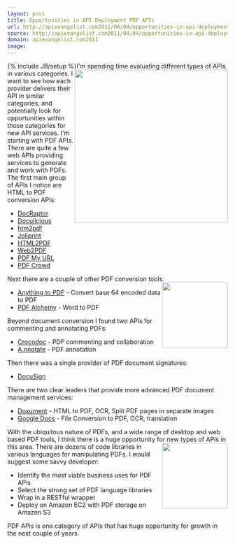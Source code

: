 ```yaml
---
layout: post
title: Opportunities in API Deployment PDF APIs
url: http://apievangelist.com2011/04/04/opportunities-in-api-deployment-pdf-apis/
source: http://apievangelist.com2011/04/04/opportunities-in-api-deployment-pdf-apis/
domain: apievangelist.com2011
image: 
---
```

{% include JB/setup %}<img src="http://kinlane-productions.s3.amazonaws.com/Tag-Cloud-API-PDF.png"  width="350" align="right" />I'm spending time evaluating different types of APIs in various categories.
I want to see how each provider delivers their API in similar categories, and potentially look for opportunities within those categories for new API services.
I'm starting with PDF APIs.
There are quite a few web APIs providing services to generate and work with PDFs.
The first main group of APIs I notice are HTML to PDF conversion APIs:
<ul>
     <li>
          <a title="DocRaptor" href="http://docraptor.com/documentation" target="_blank">DocRaptor</a>
     </li>
     <li>
          <a title="Doculicious" href="http://docs.doculicious.com/api" target="_blank">Doculicious</a>
     </li>
     <li>
          <a title="html2PDF" href="http://webservice.htm2pdf.co.uk/htm2pdf.asm" target="_blank">htm2pdf</a>
     </li>
     <li>
          <a title="Joliprint" href="http://joliprint.com/api/" target="_blank">Joliprint</a>
     </li>
     <li>
          <a title="HTM2PDF" href="http://www.html2pdf.biz/api.php" target="_blank">HTML2PDF</a>
     </li>
     <li>
          <a title="Web2PDF" href="http://www.web2pdfconvert.com/pdf-api.aspx" target="_blank">Web2PDF</a>
     </li>
     <li>
          <a title="PDF My URL" href="http://pdfmyurl.com/support/support.jsp" target="_blank">PDF My URL</a>
     </li>
     <li>
          <a title="PDF Crowd" href="http://pdfcrowd.com/html-to-pdf-api/" target="_blank">PDF Crowd</a>
     </li>
</ul>Next there are a couple of other PDF conversion tools:<img src="http://kinlane-productions.s3.amazonaws.com/PDF_red.jpg"  width="150" align="right" />
<ul>
     <li>
          <a title="Anything to PDF" href="http://api.danielprocter.com/" target="_blank">Anything to PDF</a> - Convert base 64 encoded data to PDF
     </li>
     <li>
          <a title="PDF Alchemy" href="http://www.pdfalchemy.com/" target="_blank">PDF Alchemy</a> - Word to PDF
     </li>
</ul>Beyond document conversion I found two APIs for commenting and annotating PDFs:
<ul>
     <li>
          <a title="Crocodoc" href="http://crocodoc.com/api/" target="_blank">Crocodoc</a> - PDF commenting and collaboration
     </li>
     <li>
          <a title="Annotate" href="http://a.nnotate.com/api-reference.html" target="_blank">A.nnotate</a> - PDF annotation
     </li>
</ul>Then there was a single provider of PDF document signatures:
<ul>
     <li>
          <a title="DocuSign" href="http://www.docusign.com/developers-center/developers-center-overview" target="_blank">DocuSign</a>
     </li>
</ul>There are two clear leaders that provide more advanced PDF document management services:
<ul>
     <li>
          <a title="Doxument" href="http://doxument.com/en/developer" target="_blank">Doxument</a> - HTML to PDF, OCR, Split PDF pages in separate images
     </li>
     <li>
          <a title="Google Docs " href="http://code.google.com/apis/documents/" target="_blank">Google Docs</a> - File Conversion to PDF, OCR, translation
     </li>
</ul>With the ubiquitous nature of PDFs, and a wide range of desktop and web based PDF tools, I think there is a huge opportunity for new types of APIs in this area. <img src="http://kinlane-productions.s3.amazonaws.com/pdf-ocr.png"  width="150" align="right" /> There are dozens of code libraries in various languages for manipulating PDFs. I would suggest some savvy developer:
<ul>
     <li>Identify the most viable business uses for PDF APis
     </li>
     <li>Select the strong set of PDF language libraries
     </li>
     <li>Wrap in a RESTful wrapper
     </li>
     <li>Deploy on Amazon EC2 with PDF storage on Amazon S3
     </li>
</ul>PDF APis is one category of APIs that has huge opportunity for growth in the next couple of years.
